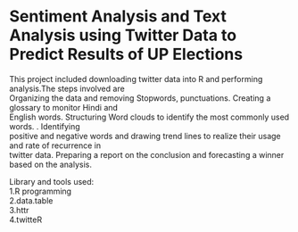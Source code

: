 # Sentiment Analysis and Text Analysis using Twitter Data to Predict Results of UP Elections

This project included downloading twitter data into R and performing analysis.The steps involved are  
Organizing the data and removing Stopwords, punctuations. Creating a glossary to monitor Hindi and  
English words. Structuring Word clouds to identify the most commonly used words. . Identifying  
positive and negative words and drawing trend lines to realize their usage and rate of recurrence in  
twitter data. Preparing a report on the conclusion and forecasting a winner based on the analysis.  

Library and tools used:  
1.R programming    
2.data.table  
3.httr  
4.twitteR  

